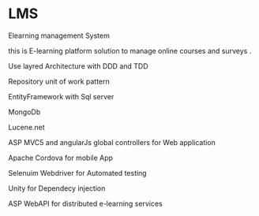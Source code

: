 # LMS
Elearning management System 

 this is E-learning platform solution to manage online courses and surveys . 

 Use layred Architecture with DDD and TDD 

Repository unit of work pattern 

EntityFramework with Sql server

MongoDb 

Lucene.net 

ASP MVC5 and angularJs global controllers for Web application

Apache Cordova for mobile App 

Selenuim Webdriver for Automated testing 

Unity for Dependecy injection 

ASP WebAPI for distributed e-learning  services 
